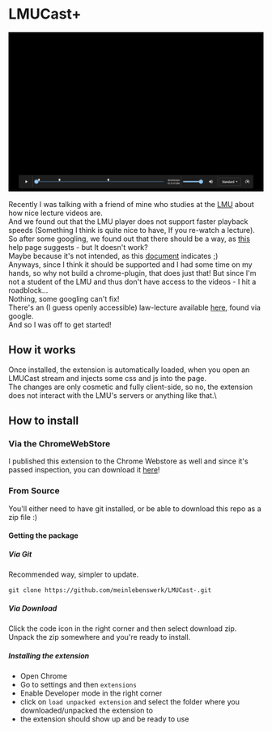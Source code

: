# LMUCast+

![screenshot](images/screenshot.png)

Recently I was talking with a friend of mine who studies at the [LMU](https://www.lmu.de/de/index.html) about how nice lecture videos are.\
 And we found out that the LMU player does not support faster playback speeds (Something I think is quite nice to have, If you re-watch a lecture).\
So after some googling, we found out that there should be a way, as [this](https://videoonline.edu.lmu.de/de/faq/kann-ich-ein-video-schneller-oder-langsamer-abspie) help page suggests - but It doesn't work?\
Maybe because it's not intended, as this [document](https://docplayer.org/186774495-Virtuelle-lehre-eine-kleine-handreichung-fuer-lehrende-im-sommersemester-2020.html) indicates ;)\
Anyways, since I think it should be supported and I had some time on my hands, so why not build a chrome-plugin, that does just that!
But since I'm not a student of the LMU and thus don't have access to the videos - I hit a roadblock...\
Nothing, some googling can't fix!\
There's an (I guess openly accessible) law-lecture available [here](https://cast.itunes.uni-muenchen.de/vod/playlists/o3Ao7eBw0f.html), found via google.\
And so I was off to get started!
## How it works
Once installed, the extension is automatically loaded, when you open an LMUCast stream and injects some css and js into the page.\
The changes are only cosmetic and fully client-side, so no, the extension does not interact with the LMU's servers or anything like that.\

## How to install

### Via the ChromeWebStore
I published this extension to the Chrome Webstore as well and since it's passed inspection, you can download it [here](https://chrome.google.com/webstore/detail/lmucast%20/fbkgejlglbgmlkhjocopjhialdaambkc)!

### From Source
You'll either need to have git installed, or be able to download this repo as a zip file :)
#### Getting the package
##### Via Git
Recommended way, simpler to update.

```
git clone https://github.com/meinlebenswerk/LMUCast-.git
```
##### Via Download
Click the code icon in the right corner and then select download zip.
Unpack the zip somewhere and you're ready to install.

##### Installing the extension
- Open Chrome
- Go to settings and then `extensions`
- Enable Developer mode in the right corner
- click on `load unpacked extension` and select the folder where you downloaded/unpacked the extension to
- the extension should show up and be ready to use